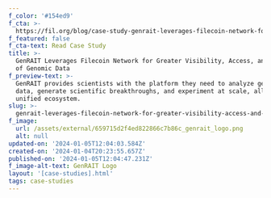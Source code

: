```yaml
---
f_color: '#154ed9'
f_cta: >-
  https://fil.org/blog/case-study-genrait-leverages-filecoin-network-for-greater-visibility-access-and-storage-of-genomic-data/
f_featured: false
f_cta-text: Read Case Study
title: >-
  GenRAIT Leverages Filecoin Network for Greater Visibility, Access, and Storage
  of Genomic Data
f_preview-text: >-
  GenRAIT provides scientists with the platform they need to analyze genomic
  data, generate scientific breakthroughs, and experiment at scale, all in one
  unified ecosystem.
slug: >-
  genrait-leverages-filecoin-network-for-greater-visibility-access-and-storage-of-genomic-data
f_image:
  url: /assets/external/659715d2f4ed822866c7b86c_genrait_logo.png
  alt: null
updated-on: '2024-01-05T12:04:03.584Z'
created-on: '2024-01-04T20:23:55.657Z'
published-on: '2024-01-05T12:04:47.231Z'
f_image-alt-text: GenRAIT Logo
layout: '[case-studies].html'
tags: case-studies
---
```



